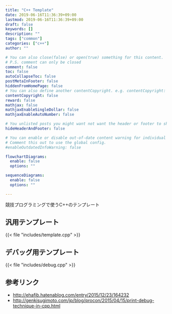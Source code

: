 ```yaml
---
title: "C++ Template"
date: 2019-06-16T11:36:39+09:00
lastmod: 2019-06-16T11:36:39+09:00
draft: false
keywords: []
description: ""
tags: ["common"]
categories: ["c++"]
author: ""

# You can also close(false) or open(true) something for this content.
# P.S. comment can only be closed
comment: false
toc: false
autoCollapseToc: false
postMetaInFooter: false
hiddenFromHomePage: false
# You can also define another contentCopyright. e.g. contentCopyright: "This is another copyright."
contentCopyright: false
reward: false
mathjax: false
mathjaxEnableSingleDollar: false
mathjaxEnableAutoNumber: false

# You unlisted posts you might want not want the header or footer to show
hideHeaderAndFooter: false

# You can enable or disable out-of-date content warning for individual post.
# Comment this out to use the global config.
#enableOutdatedInfoWarning: false

flowchartDiagrams:
  enable: false
  options: ""

sequenceDiagrams: 
  enable: false
  options: ""

---
```


競技プログラミングで使うC++のテンプレート
<!--more-->
## 汎用テンプレート
{{< file "includes/template.cpp" >}}

## デバッグ用テンプレート
{{< file "includes/debug.cpp" >}}

## 参考リンク
- http://ehafib.hatenablog.com/entry/2015/12/23/164232
- http://genkisugimoto.com/jp/blog/procon/2015/04/15/print-debug-technique-in-cpp.html
<!--more-->
